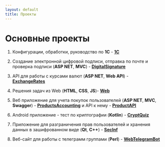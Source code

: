 ```yaml
---
layout: default
title: Проекты
---
```


# Основные проекты

1. Конфигурации, обработки, руководство по **1C** - **[1C](https://github.com/smylebifa/1C)**

1. Создание электронной цифровой подписи, отправка по почте и проверка подписи (**ASP NET**, **MVC**) - **[DigitalSignature](https://github.com/smylebifa/CreateAndSendSignatureByGmail)**

1. API для работы с курсами валют (**ASP NET**, **Web API**) - **[ExchangeRates](https://github.com/smylebifa/ExchangeRates)**

1. Решения задач из Web (**HTML**, **CSS**, **JS**)- **[Web](https://github.com/smylebifa/SolutionsWeb)**

1. Веб приложение для учета покупок пользователей (**ASP NET**, **MVC**, **Swagger**) - **[ProductsAccounting](https://github.com/smylebifa/ProductsAccounting)** и API к нему - **[ProductAPI](https://github.com/smylebifa/ProductAPI)**

1. Android приложение - тест по криптографии (**Kotlin**) - **[CryptQuiz](https://github.com/smylebifa/CryptQuiz)**

1. Приложение для разграничения прав пользователей и хранения данных в зашифрованном виде (**Qt**, **C++**) - **[SecInf](https://github.com/smylebifa/SecInf2)**

1. Веб-сайт для работы с телеграмм группами (**Perl**) - **[WebTelegramBot](https://github.com/smylebifa/WebTelegramBot)**